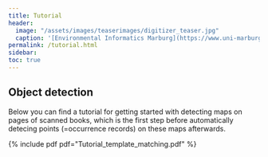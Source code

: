 ```yaml
---
title: Tutorial
header:
  image: "/assets/images/teaserimages/digitizer_teaser.jpg"
  caption: '[Environmental Informatics Marburg](https://www.uni-marburg.de/en/fb19/disciplines/physisch/environmentalinformatics){:target="_blank"}'
permalink: /tutorial.html
sidebar:
toc: true
---
```



## Object detection

Below you can find a tutorial for getting started with detecting maps on pages of scanned books, which is the first step before automatically detecing points (=occurrence records) on these maps afterwards.


{% include pdf pdf="Tutorial_template_matching.pdf" %}
